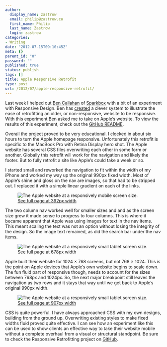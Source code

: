 ```yaml
---
author:
  display_name: zastrow
  email: philip@zastrow.co
  first_name: Philip
  last_name: Zastrow
  login: zastrow
categories:
- Writing
date: "2012-07-15T09:10:45Z"
meta: {}
parent_id: "0"
password: ""
published: true
status: publish
tags: []
title: Apple Responsive Retrofit
type: post
url: /2012/07/apple-responsive-retrofit/
---
```

<p>Last week I helped out <a href="http://www.twitter.com/bencallahan">Ben Callahan</a> of <a href="http://seesparkbox.com">Sparkbox</a> with a bit of an experiment with Responsive Design. Ben has <a href="https://github.com/sparkbox/Responsive-Retrofitting/tree/gh-pages">created</a> a clever system to illustrate the ease of retrofitting an older, or non-responsive, website to be responsive. With this experiment Ben asked me to take on Apple’s website. To view the results of this experiment, check out the <a href="https://github.com/sparkbox/Responsive-Retrofitting/blob/gh-pages/README.md">GitHub README</a>.</p>
<p>Overall the project proved to be very educational. I clocked in about six hours to turn the Apple homepage responsive. Unfortunately this retrofit is specific to the MacBook Pro with Retina Display hero shot. The Apple website has several CSS files overwriting each other in some form or another. Globally this retrofit will work for the navigation and likely the footer. But to fully retrofit a site like Apple’s could take a week or so.</p>
<p>I started small and reworked the navigation to fit within the width of my iPhone and worked my way up the original 990px fixed width. Most of Apple’s shine and gloss on the nav are images, so that had to be stripped out. I replaced it with a simple linear gradient on each of the links.</p>
<figure>
<img alt="The Apple website at a responsively mobile screen size." src="/assets/2012/07/preview-retro-rwd-apple-392px.png" /><br />
<figcaption class="enlarge">
<a href="/media/retro-rwd-apple/retro-rwd-apple-392px.png">See full page at 392px width</a><br />
  </figcaption>
</figure>
<p>The two column nav worked well for smaller sizes and and as the screen size grew it made sense to progress to four columns. This is where it became apparent that Apple was using images for text in the nav items. This meant scaling the text was not an option without losing the integrity of the design. So the image text remained, as did the search bar under the nav items.</p>
<figure>
<img alt="The Apple website at a responsively small tablet screen size." src="/assets/2012/07/preview-retro-rwd-apple-678px.png" /><br />
<figcaption class="enlarge">
<a href="/media/retro-rwd-apple/retro-rwd-apple-678px.png">See full page at 678px width</a><br />
  </figcaption>
</figure>
<p>Apple built their website for 1024 × 768 screens, but not 768 × 1024. This is the point on Apple devices that Apple’s own website begins to scale down. The fun fluid part of responsive though, needs to account for the sizes between 768px and 1024px. So, the next major breakpoint still leaves the navigation as two rows and it stays that way until we get back to Apple’s original 990px width.</p>
<figure>
<img alt="The Apple website at a responsively small tablet screen size." src="/assets/2012/07/preview-retro-rwd-apple-907px.png" /><br />
<figcaption class="enlarge">
<a href="/media/retro-rwd-apple/retro-rwd-apple-907px.png">See full page at 907px width</a><br />
  </figcaption>
</figure>
<p>CSS is quite powerful. I have always approached CSS with my own designs, building from the ground up. Overwriting existing styles to make fixed widths fluid proved quite effective. I can see how an experiment like this can be used to show clients an effective way to take their website mobile without a complete overhaul from a visual or structural standpoint. Be sure to check the Responsive Retrofitting project on <a href="https://github.com/sparkbox/Responsive-Retrofitting/tree/gh-pages">GitHub</a>.</p>
